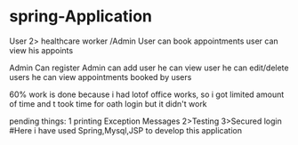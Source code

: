 # spring-Application
User 2> healthcare worker /Admin
User can book appointments user can view his appoints

Admin Can register Admin can add user he can view user he can edit/delete users he can view appointments booked by users

60% work is done because i had lotof office works, so i got limited amount of time and t took time for oath login but it didn't work

pending things: 1 printing Exception Messages 2>Testing 3>Secured login
#Here i have used Spring,Mysql,JSP
to develop this application

